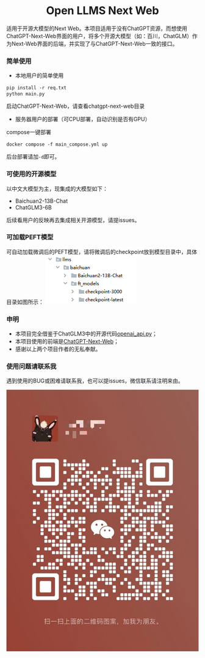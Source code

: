<h1 align="center">Open LLMS Next Web</h1>

适用于开源大模型的Next Web。本项目适用于没有ChatGPT资源，而想使用ChatGPT-Next-Web界面的用户，将多个开源大模型（如：百川，ChatGLM）作为Next-Web界面的后端，并实现了与ChatGPT-Next-Web一致的接口。

### 简单使用

- 本地用户的简单使用

```
pip install -r req.txt
python main.py
```
启动ChatGPT-Next-Web，请查看chatgpt-next-web目录

- 服务器用户的部署（可CPU部署，自动识别是否有GPU）

compose一键部署
```
docker compose -f main_compose.yml up
```
后台部署请加`-d`即可。

### 可使用的开源模型

以中文大模型为主，现集成的大模型如下：
- Baichuan2-13B-Chat
- ChatGLM3-6B

后续看用户的反映再去集成相关开源模型，请提issues。

### 可加载PEFT模型
可自动加载微调后的PEFT模型，请将微调后的checkpoint放到模型目录中，具体目录如图所示：
![cover](./imgs/peft_checkpoint.png)

### 申明

- 本项目完全借鉴于ChatGLM3中的开源代码[openai_api.py](https://github.com/THUDM/ChatGLM3/blob/main/openai_api_demo/openai_api.py)；
- 本项目使用的前端是[ChatGPT-Next-Web](https://github.com/Yidadaa/ChatGPT-Next-Web)；
- 感谢以上两个项目作者的无私奉献。

### 使用问题请联系我

遇到使用的BUG或困难请联系我，也可以提issues，微信联系请注明来由。

![wechat](./imgs/微信.jpg)

